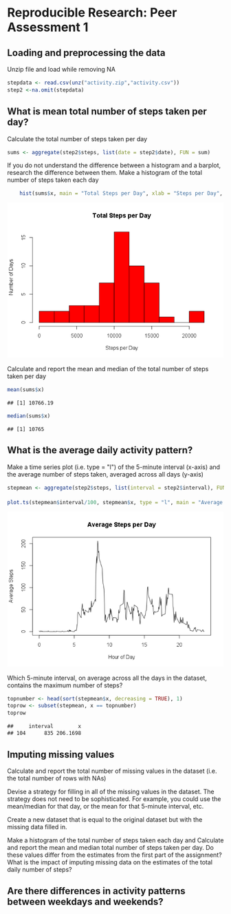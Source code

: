 # Reproducible Research: Peer Assessment 1


## Loading and preprocessing the data
Unzip file and load while removing NA

```r
stepdata <- read.csv(unz("activity.zip","activity.csv"))
step2 <-na.omit(stepdata)
```


## What is mean total number of steps taken per day?
Calculate the total number of steps taken per day

```r
sums <- aggregate(step2$steps, list(date = step2$date), FUN = sum)
```


If you do not understand the difference between a histogram and a barplot, research the difference between them. Make a histogram of the total number of steps taken each day

```r
    hist(sums$x, main = "Total Steps per Day", xlab = "Steps per Day", ylab = "Number of Days", col = "red", breaks = 15)
```

![](PA1_template_files/figure-html/unnamed-chunk-3-1.png) 


Calculate and report the mean and median of the total number of steps taken per day

```r
mean(sums$x)
```

```
## [1] 10766.19
```

```r
median(sums$x)
```

```
## [1] 10765
```

## What is the average daily activity pattern?
Make a time series plot (i.e. type = "l") of the 5-minute interval (x-axis) and the average number of steps taken, averaged across all days (y-axis)


```r
stepmean <- aggregate(step2$steps, list(interval = step2$interval), FUN = mean)

plot.ts(stepmean$interval/100, stepmean$x, type = "l", main = "Average Steps per Day", xlab = "Hour of Day", ylab = "Average Steps")
```

![](PA1_template_files/figure-html/unnamed-chunk-5-1.png) 

Which 5-minute interval, on average across all the days in the dataset, contains the maximum number of steps?

```r
topnumber <- head(sort(stepmean$x, decreasing = TRUE), 1)
toprow <- subset(stepmean, x == topnumber)
toprow
```

```
##     interval        x
## 104      835 206.1698
```

## Imputing missing values
Calculate and report the total number of missing values in the dataset (i.e. the total number of rows with NAs)

Devise a strategy for filling in all of the missing values in the dataset. The strategy does not need to be sophisticated. For example, you could use the mean/median for that day, or the mean for that 5-minute interval, etc.

Create a new dataset that is equal to the original dataset but with the missing data filled in.

Make a histogram of the total number of steps taken each day and Calculate and report the mean and median total number of steps taken per day. Do these values differ from the estimates from the first part of the assignment? What is the impact of imputing missing data on the estimates of the total daily number of steps?


## Are there differences in activity patterns between weekdays and weekends?
